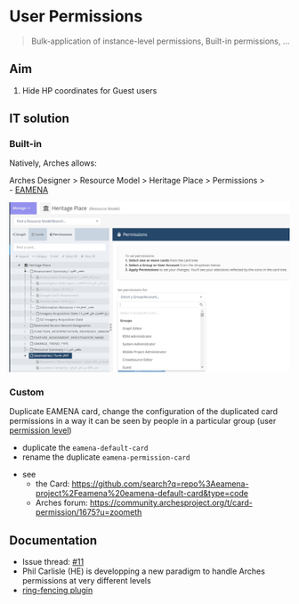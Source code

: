 # User Permissions
> Bulk-application of instance-level permissions, Built-in permissions, ...

## Aim

1. Hide HP coordinates for Guest users

## IT solution

### Built-in

Natively, Arches allows:

Arches Designer > Resource Model > Heritage Place > Permissions >   
    - [EAMENA](https://database.eamena.org/graph_designer/34cfe98e-c2c0-11ea-9026-02e7594ce0a0)

<p align="center">
  <img alt="img-name" src="image.png" width="700">
  <br>
</p>

### Custom

Duplicate EAMENA card, change the configuration of the duplicated card permissions in a way it can be seen by people in a particular group (user [permission level](https://github.com/eamena-project/eamena-arches-dev/tree/main/dbs/database.eamena/users#eamena-new-groups))

- duplicate the `eamena-default-card`  
- rename the duplicate `eamena-permission-card`  

* see
	- the Card: https://github.com/search?q=repo%3Aeamena-project%2Feamena%20eamena-default-card&type=code
	- Arches forum: https://community.archesproject.org/t/card-permission/1675?u=zoometh

## Documentation

* Issue thread: [#11](https://github.com/achp-project/cultural-heritage/issues/11)
* Phil Carlisle (HE) is developping a new paradigm to handle Arches permissions at very different levels
* [ring-fencing plugin](https://github.com/eamena-project/eamena-arches-dev/tree/main/functions/permissions)